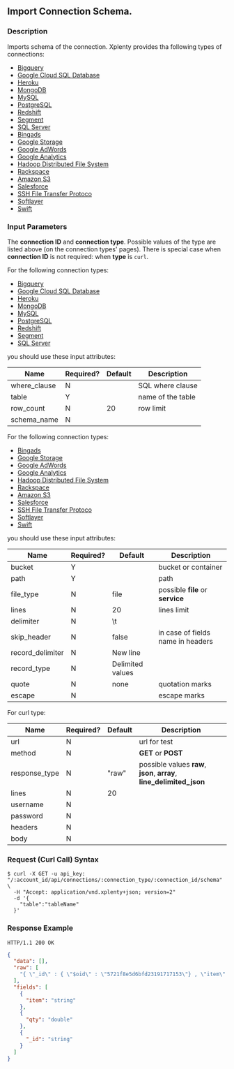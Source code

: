 ## Import Connection Schema.

### Description
Imports schema of the connection. Xplenty provides tha following types of connections:

* [Bigquery](https://github.com/xplenty/xplenty-api-doc-v2/blob/master/resources/connections/bigquery-connection.md)
* [Google Cloud SQL Database](https://github.com/xplenty/xplenty-api-doc-v2/blob/master/resources/connections/googlecloud.md)
* [Heroku](https://github.com/xplenty/xplenty-api-doc-v2/blob/master/resources/connections/heroku-connection.md)
* [MongoDB](https://github.com/xplenty/xplenty-api-doc-v2/blob/master/resources/connections/mongo-connection.md)
* [MySQL](https://github.com/xplenty/xplenty-api-doc-v2/blob/master/resources/connections/mysql-connection.md)
* [PostgreSQL](https://github.com/xplenty/xplenty-api-doc-v2/blob/master/resources/connections/postgres-connection.md)
* [Redshift](https://github.com/xplenty/xplenty-api-doc-v2/blob/master/resources/connections/redshift-connection.md)
* [Segment](https://github.com/xplenty/xplenty-api-doc-v2/blob/master/resources/connections/segment-connection.md)
* [SQL Server](https://github.com/xplenty/xplenty-api-doc-v2/blob/master/resources/connections/sqlserver-connection.md)
* [Bingads](https://github.com/xplenty/xplenty-api-doc-v2/blob/master/resources/connections/bingads-connection.md)
* [Google Storage](https://github.com/xplenty/xplenty-api-doc-v2/blob/master/resources/connections/gs-connection.md)
* [Google AdWords](https://github.com/xplenty/xplenty-api-doc-v2/blob/master/resources/connections/adwords-connection.md)
* [Google Analytics](https://github.com/xplenty/xplenty-api-doc-v2/blob/master/resources/connections/analytics-connection.md)
* [Hadoop Distributed File System](https://github.com/xplenty/xplenty-api-doc-v2/blob/master/resources/connections/hdfs-connection.md)
* [Rackspace](https://github.com/xplenty/xplenty-api-doc-v2/blob/master/resources/connections/rackspace-connection.md)
* [Amazon S3](https://github.com/xplenty/xplenty-api-doc-v2/blob/master/resources/connections/s3-connection.md)
* [Salesforce](https://github.com/xplenty/xplenty-api-doc-v2/blob/master/resources/connections/salfesforce-connection.md)
* [SSH File Transfer Protoco](https://github.com/xplenty/xplenty-api-doc-v2/blob/master/resources/connections/sftp-connection.md)
* [Softlayer](https://github.com/xplenty/xplenty-api-doc-v2/blob/master/resources/connections/softlayer-connection.md)
* [Swift](https://github.com/xplenty/xplenty-api-doc-v2/blob/master/resources/connections/swift-connection.md)

### Input Parameters
The **connection ID** and **connection type**. Possible values of the type are listed above (on the connection types' pages).
There is special case when **connection ID** is not required: when **type** is `curl`.

For the following connection types:

* [Bigquery](https://github.com/xplenty/xplenty-api-doc-v2/blob/master/resources/connections/bigquery-connection.md)
* [Google Cloud SQL Database](https://github.com/xplenty/xplenty-api-doc-v2/blob/master/resources/connections/googlecloud.md)
* [Heroku](https://github.com/xplenty/xplenty-api-doc-v2/blob/master/resources/connections/heroku-connection.md)
* [MongoDB](https://github.com/xplenty/xplenty-api-doc-v2/blob/master/resources/connections/mongo-connection.md)
* [MySQL](https://github.com/xplenty/xplenty-api-doc-v2/blob/master/resources/connections/mysql-connection.md)
* [PostgreSQL](https://github.com/xplenty/xplenty-api-doc-v2/blob/master/resources/connections/postgres-connection.md)
* [Redshift](https://github.com/xplenty/xplenty-api-doc-v2/blob/master/resources/connections/redshift-connection.md)
* [Segment](https://github.com/xplenty/xplenty-api-doc-v2/blob/master/resources/connections/segment-connection.md)
* [SQL Server](https://github.com/xplenty/xplenty-api-doc-v2/blob/master/resources/connections/sqlserver-connection.md)

you should use these input attributes:

|Name|Required?|Default|Description|
|----|---------|-------|-----------|
where_clause|N| |SQL where clause
table|Y| | name of the table
row_count|N|20|row limit
schema_name|N| |

For the following connection types:

* [Bingads](https://github.com/xplenty/xplenty-api-doc-v2/blob/master/resources/connections/bingads-connection.md)
* [Google Storage](https://github.com/xplenty/xplenty-api-doc-v2/blob/master/resources/connections/gs-connection.md)
* [Google AdWords](https://github.com/xplenty/xplenty-api-doc-v2/blob/master/resources/connections/adwords-connection.md)
* [Google Analytics](https://github.com/xplenty/xplenty-api-doc-v2/blob/master/resources/connections/analytics-connection.md)
* [Hadoop Distributed File System](https://github.com/xplenty/xplenty-api-doc-v2/blob/master/resources/connections/hdfs-connection.md)
* [Rackspace](https://github.com/xplenty/xplenty-api-doc-v2/blob/master/resources/connections/rackspace-connection.md)
* [Amazon S3](https://github.com/xplenty/xplenty-api-doc-v2/blob/master/resources/connections/s3-connection.md)
* [Salesforce](https://github.com/xplenty/xplenty-api-doc-v2/blob/master/resources/connections/salfesforce-connection.md)
* [SSH File Transfer Protoco](https://github.com/xplenty/xplenty-api-doc-v2/blob/master/resources/connections/sftp-connection.md)
* [Softlayer](https://github.com/xplenty/xplenty-api-doc-v2/blob/master/resources/connections/softlayer-connection.md)
* [Swift](https://github.com/xplenty/xplenty-api-doc-v2/blob/master/resources/connections/swift-connection.md)

you should use these input attributes:

|Name|Required?|Default|Description|
|----|---------|-------|-----------|
bucket|Y| |bucket or container
path|Y| |path
file_type|N|file|possible **file** or **service**
lines|N|20|lines limit
delimiter|N|\t|
skip_header|N|false|in case of fields name in headers
record_delimiter|N|New line|
record_type|N|Delimited values|
quote|N|none|quotation marks
escape|N| |escape marks

For curl type:

|Name|Required?|Default|Description|
|----|---------|-------|-----------|
|url|N| |url for test
|method|N| |**GET** or **POST**
|response_type|N|"raw"|possible values **raw**, **json**, **array**, **line_delimited_json**
|lines|N|20|
|username|N| |
|password|N| |
|headers|N| |
|body|N| |




### Request (Curl Call) Syntax
```shell
$ curl -X GET -u api_key: "/:account_id/api/connections/:connection_type/:connection_id/schema" \
  -H "Accept: application/vnd.xplenty+json; version=2"
  -d '{
    "table":"tableName"
  }'
```

### Response Example
```HTTP
HTTP/1.1 200 OK
```

```json
{
  "data": [],
  "raw": [
    "{ \"_id\" : { \"$oid\" : \"5721f8e5d6bfd23191717153\"} , \"item\" : \"card\" , \"qty\" : 15.0}"
  ],
  "fields": [
    {
      "item": "string"
    },
    {
      "qty": "double"
    },
    {
      "_id": "string"
    }
  ]
}
```
